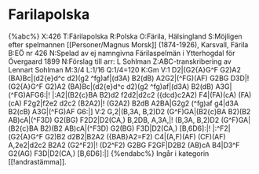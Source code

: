 # Farilapolska

{%abc%}
X:426
T:Färilapolska
R:Polska
O:Färila, Hälsingland
S:Möjligen efter spelmannen [[Personer/Magnus Morsk]] (1874-1926), Karsvall, Färila
B:EÖ nr 426
N:Spelad av ej namngivna Färilaspelmän i Ytterhogdal för Övergaard 1899
N:Förslag till arr: L Sohlman
Z:ABC-transkribering av Lennart Sohlman
M:3/4
L:1/16
Q:1/4=120
K:Gm
V:1
D2|(G2{A}G^F G2)A2 (BA)Bc|(d2{e}d^c d2)(g2 ^fg)af|(d3A) B2(dB) A2G2|(^FG)(AF) G2BG D3D|!
(G2{A}G^F G2)A2 (BA)Bc|(d2{e}d^c d2)(g2 ^fg)af|(d3A) B2(dB) A3G|(^FG)AFG6:|!
|:A2|(B2{c}BA B2)d2 f2d2|d2c2 ({dcd}c2A2) F4|(FA)(cA) (FA)(cA) F2g2|f2e2 d2c2 (B2A2)|!
(G2A2) B2dB A2BA|G2g2 (^fg)af g4|d3A B2(cB) A3G|(^FG)AF G6:|]
V:2
G,2|(B,3A, B,2)D2 (G^F)GA|(B2{c}BA B2)(B2 AB)cA|(^F3D) G2(BG) F2D2|D2(CA,) B,2DB, A,3A,|!
(B,3A, B,2)D2 (G^F)GA|(B2{c}BA B2)(B2 AB)cA|(^F3D) G2(BG) F3D|D2(CA,) [B,6D6]:|!
|:^F2|(G2{A}G^F G2)B2 d2B2|B2A2 ({BAB}A2=F2) C4|(A,F)(AF) (CF)(AF) A,2e2|d2c2 B2A2 (G2^F2)|!
(D2^F2) G2BG F2GF|D2B2 (AB)cA B4|D3^F G2(AG) F3D|D2(CA,) [B,6D6]:|]
{%endabc%}
Ingår i kategorin [[!andrastämma]].
